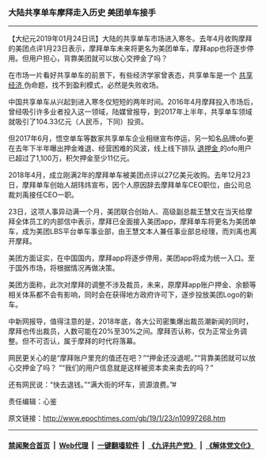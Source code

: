 ### 大陆共享单车摩拜走入历史 美团单车接手
------------------------

<p>
 【大纪元2019年01月24日讯】大陆的共享单车市场进入寒冬。去年4月收购摩拜的美团点评1月23日表示，摩拜单车未来将更名为美团单车，摩拜app也将逐步停用。但用户担心，背靠美团就可以放心交押金了吗？
</p>
<p>
 在市场一片看好共享单车的前景下，有些经济学家曾表态，共享单车是一个
 <a href="http://www.epochtimes.com/gb/tag/%E5%85%B1%E4%BA%AB%E7%BB%8F%E6%B5%8E.html">
  共享经济
 </a>
 伪命题，找不到盈利模式，必然是失败收场。
</p>
<p>
 中国共享单车从兴起到进入寒冬仅短短的两年时间。2016年4月摩拜投入市场后，曾经吸引许多业者投入这一领域，陆媒曾报导，到2017年上半年，共享单车领域就吸引了104.33亿元（人民币，下同）投资。
</p>
<p>
 但2017年6月，悟空单车等数家共享单车企业相继宣布停运，另一知名品牌ofo更在去年下半年曝出押金难退、经营困难的风波，线上线下排队
 <a href="http://www.epochtimes.com/gb/tag/%E9%80%80%E6%8A%BC%E9%87%91.html">
  退押金
 </a>
 的ofo用户已超过了1,100万，积欠押金至少11亿元。
</p>
<p>
 2018年4月，成立刚满2年的摩拜单车被美团点评以27亿美元收购。去年12月23日，摩拜单车创始人胡玮炜宣布，因个人原因辞去摩拜单车CEO职位，由公司总裁刘禹接任CEO一职。
</p>
<p>
 23日，这项人事异动满一个月，美团联合创始人、高级副总裁王慧文在当天给摩拜全体员工的内部信中表示，摩拜已全面接入美团app，摩拜单车将更名为美团单车，成为美团LBS平台单车事业部，由王慧文本人兼任事业部总经理，而刘禹也离开摩拜。
</p>
<p>
 美团方面证实，在中国国内，摩拜app将逐步停用，美团app将成为统一入口。至于国外市场，将根据情况再做决策。
</p>
<p>
 美团方面称，此次对摩拜的调整不涉及裁员，未来，原摩拜app账户押金、余额等相关体系都不会有影响，同时会在获得地方政府许可下，逐步投放美团Logo的新车。
</p>
<p>
 中新网报导，值得注意的是，2018年底，各大公司密集爆出裁员潮新闻的同时，摩拜也传出裁员，人数可能在20%至30%之间。摩拜否认称，仅为正常业务调整。但不可否认，属于摩拜的时代将落幕。
</p>
<p>
 网民更关心的是“摩拜账户里充的值还在吧？”“押金还没退呢。”“背靠美团就可以放心交押金了吗？ ”“我们的用户信息就是这样被资本卖来卖去的吗？”
</p>
<p>
 还有网民说：“快去退钱。”“满大街的坏车，资源浪费。”#
</p>
<p>
 责任编辑：心鉴
</p>

原文链接：http://www.epochtimes.com/gb/19/1/23/n10997268.htm


------------------------
#### [禁闻聚合首页](https://github.com/gfw-breaker/banned-news/blob/master/README.md) &nbsp;|&nbsp; [Web代理](https://github.com/gfw-breaker/open-proxy/blob/master/README.md) &nbsp;|&nbsp; [一键翻墙软件](https://github.com/gfw-breaker/nogfw/blob/master/README.md) &nbsp;|&nbsp; [《九评共产党》](https://github.com/gfw-breaker/9ping.md/blob/master/README.md#九评之一评共产党是什么) &nbsp;|&nbsp; [《解体党文化》](https://github.com/gfw-breaker/jtdwh.md/blob/master/README.md#绪论)